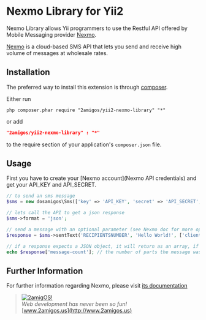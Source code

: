 Nexmo Library for Yii2
======================

Nexmo Library allows Yii programmers to use the Restful API offered by Mobile Messaging provider
[Nexmo](https://es.nexmo.com/).

[Nexmo](https://es.nexmo.com/) is a cloud-based SMS API that lets you send and receive high volume of messages at wholesale rates.

Installation
------------
The preferred way to install this extension is through [composer](http://getcomposer.org/download/).

Either run

```
php composer.phar require "2amigos/yii2-nexmo-library" "*"
```
or add

```json
"2amigos/yii2-nexmo-library" : "*"
```

to the require section of your application's `composer.json` file.

Usage
-----

First you have to create your [Nexmo account](Nexmo API credentials) and get your API_KEY and API_SECRET.


```php
// to send an sms message
$sms = new dosamigos\Sms(['key' => 'API_KEY', 'secret' => 'API_SECRET', 'from' => 'SENDERID']);

// lets call the API to get a json response
$sms->format = 'json';

// send a message with an optional parameter (see Nexmo doc for more optional parameters)
$response = $sms->sentText('RECIPIENTSNUMBER', 'Hello World!', ['clientRef' => 'YOURCLIENTREF']);

// if a response expects a JSON object, it will return as an array, if format was a XML, it will return an object.
echo $response['message-count']; // the number of parts the message was split into

```

Further Information
-------------------

For further information regarding Nexmo, please visit [its documentation](https://docs.nexmo.com/)


> [![2amigOS!](http://www.gravatar.com/avatar/55363394d72945ff7ed312556ec041e0.png)](http://www.2amigos.us)  
<i>Web development has never been so fun!</i>  
[www.2amigos.us](http://www.2amigos.us)
